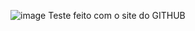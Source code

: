 ![image](https://github.com/user-attachments/assets/220974c1-d086-4fb9-ab73-525e586c7a9d)
Teste feito com o site do GITHUB
